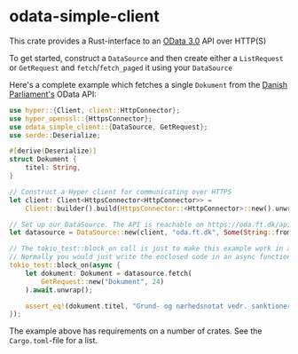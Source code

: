 # odata-simple-client

This crate provides a Rust-interface to an [OData 3.0](https://www.odata.org/documentation/odata-version-3-0/) API over HTTP(S)

To get started, construct a `DataSource` and then create either a `ListRequest` or `GetRequest` and `fetch`/`fetch_paged` it using your `DataSource`

Here's a complete example which fetches a single `Dokument` from the [Danish Parliament's](https://oda.ft.dk) OData API:

```rust
use hyper::{Client, client::HttpConnector};
use hyper_openssl::{HttpsConnector};
use odata_simple_client::{DataSource, GetRequest};
use serde::Deserialize;

#[derive(Deserialize)]
struct Dokument {
    titel: String,
}

// Construct a Hyper client for communicating over HTTPS
let client: Client<HttpsConnector<HttpConnector>> =
    Client::builder().build(HttpsConnector::<HttpConnector>::new().unwrap());

// Set up our DataSource. The API is reachable on https://oda.ft.dk/api/
let datasource = DataSource::new(client, "oda.ft.dk", Some(String::from("/api"))).unwrap();

// The tokio_test::block_on call is just to make this example work in a rustdoc example.
// Normally you would just write the enclosed code in an async function.
tokio_test::block_on(async {
    let dokument: Dokument = datasource.fetch(
        GetRequest::new("Dokument", 24)
    ).await.unwrap();

    assert_eq!(dokument.titel, "Grund- og nærhedsnotat vedr. sanktioner på toldområdet");
});
```

The example above has requirements on a number of crates. See the `Cargo.toml`-file for a list.